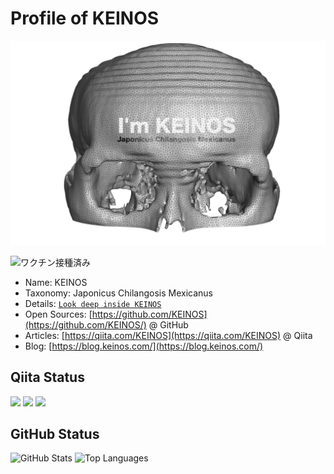 # Profile of KEINOS

[![](https://raw.githubusercontent.com/KEINOS/KEINOS/master/Official_image_of_KEINOS.png "The real scanned skull of KEINOS")](https://github.com/KEINOS/CalacaDeKEINOS)

![](https://img.shields.io/badge/%E3%83%AF%E3%82%AF%E3%83%81%E3%83%B3-%E6%8E%A5%E7%A8%AE%E6%B8%88%E3%81%BF-blue "ワクチン接種済み")

- Name: KEINOS
- Taxonomy: Japonicus Chilangosis Mexicanus
- Details: [`Look deep inside KEINOS`](https://github.com/KEINOS/CalacaDeKEINOS "Download The Skull Data of KEINOS")
- Open Sources: [https://github.com/KEINOS](https://github.com/KEINOS/) @ GitHub
- Articles: [https://qiita.com/KEINOS](https://qiita.com/KEINOS) @ Qiita
- Blog: [https://blog.keinos.com/](https://blog.keinos.com/)

## Qiita Status

[![](https://qiita-badge.apiapi.app/s/KEINOS/posts.svg)](http://qiita.com/KEINOS "My articles of Qiita")
[![](https://qiita-badge.apiapi.app/s/KEINOS/contributions.svg)](http://qiita.com/KEINOS "My Qiita contributions")
[![](https://qiita-badge.apiapi.app/s/KEINOS/followers.svg)](http://qiita.com/KEINOS "My Qiita followers")

## GitHub Status

![GitHub Stats](https://github-readme-stats.vercel.app/api?username=KEINOS&count_private=true&show_icons=true&theme=buefy)
![Top Languages](https://github-readme-stats.vercel.app/api/top-langs/?username=KEINOS&layout=compact&theme=buefy)
